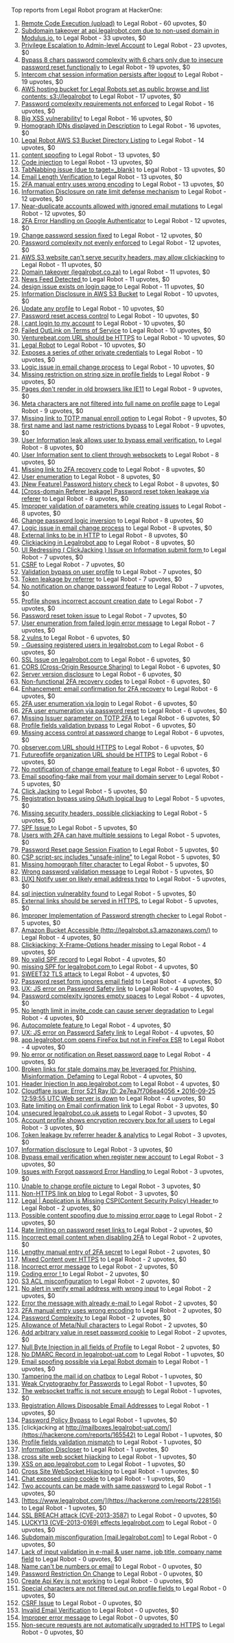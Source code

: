 Top reports from Legal Robot program at HackerOne:

1. [Remote Code Execution (upload)](https://hackerone.com/reports/116575) to Legal Robot - 60 upvotes, $0
2. [Subdomain takeover at api.legalrobot.com due to non-used domain in Modulus.io.](https://hackerone.com/reports/148770) to Legal Robot - 33 upvotes, $0
3. [Privilege Escalation to Admin-level Account](https://hackerone.com/reports/261285) to Legal Robot - 23 upvotes, $0
4. [Bypass 8 chars password complexity with 6 chars only due to insecure password reset functionaliy](https://hackerone.com/reports/173195) to Legal Robot - 19 upvotes, $0
5. [Intercom chat session information persists after logout](https://hackerone.com/reports/249798) to Legal Robot - 19 upvotes, $0
6. [AWS hosting bucket for Legal Robots set as public browse and list contents: s3://legalrobot](https://hackerone.com/reports/166861) to Legal Robot - 17 upvotes, $0
7. [Password complexity requirements not enforced](https://hackerone.com/reports/191643) to Legal Robot - 16 upvotes, $0
8. [Big XSS vulnerability!](https://hackerone.com/reports/216330) to Legal Robot - 16 upvotes, $0
9. [Homograph IDNs displayed in Description](https://hackerone.com/reports/260938) to Legal Robot - 16 upvotes, $0
10. [Legal Robot AWS S3 Bucket Directory Listing](https://hackerone.com/reports/194142) to Legal Robot - 14 upvotes, $0
11. [content spoofing](https://hackerone.com/reports/167380) to Legal Robot - 13 upvotes, $0
12. [Code injection](https://hackerone.com/reports/257207) to Legal Robot - 13 upvotes, $0
13. [TabNabbing issue (due to taget=_blank)](https://hackerone.com/reports/260278) to Legal Robot - 13 upvotes, $0
14. [Email Length Verification ](https://hackerone.com/reports/263589) to Legal Robot - 13 upvotes, $0
15. [2FA manual entry uses wrong encoding](https://hackerone.com/reports/260390) to Legal Robot - 13 upvotes, $0
16. [Information Disclosure on rate limit defense mechanism](https://hackerone.com/reports/172296) to Legal Robot - 12 upvotes, $0
17. [Near-duplicate accounts allowed with ignored email mutations](https://hackerone.com/reports/171337) to Legal Robot - 12 upvotes, $0
18. [2FA Error Handling on Google Authenticator](https://hackerone.com/reports/249695) to Legal Robot - 12 upvotes, $0
19. [Change password session fixed](https://hackerone.com/reports/260751) to Legal Robot - 12 upvotes, $0
20. [Password complexity not evenly enforced](https://hackerone.com/reports/249398) to Legal Robot - 12 upvotes, $0
21. [AWS S3 website can't serve security headers, may allow clickjacking](https://hackerone.com/reports/149572) to Legal Robot - 11 upvotes, $0
22. [Domain takeover (legalrobot.co.za)](https://hackerone.com/reports/230525) to Legal Robot - 11 upvotes, $0
23. [News Feed Detected ](https://hackerone.com/reports/163730) to Legal Robot - 11 upvotes, $0
24. [design issue exists on login page ](https://hackerone.com/reports/264101) to Legal Robot - 11 upvotes, $0
25. [Information Disclosure in AWS S3 Bucket](https://hackerone.com/reports/163476) to Legal Robot - 10 upvotes, $0
26. [Update any profile](https://hackerone.com/reports/260604) to Legal Robot - 10 upvotes, $0
27. [Password reset access control](https://hackerone.com/reports/180895) to Legal Robot - 10 upvotes, $0
28. [I cant login to my account](https://hackerone.com/reports/263743) to Legal Robot - 10 upvotes, $0
29. [Failed OutLink on Terms of Service](https://hackerone.com/reports/268629) to Legal Robot - 10 upvotes, $0
30. [Venturebeat.com URL should be HTTPS](https://hackerone.com/reports/268612) to Legal Robot - 10 upvotes, $0
31. [Legal Robot](https://hackerone.com/reports/276427) to Legal Robot - 10 upvotes, $0
32. [Exposes a series of other private credentials](https://hackerone.com/reports/289189) to Legal Robot - 10 upvotes, $0
33. [Logic issue in email change process](https://hackerone.com/reports/265931) to Legal Robot - 10 upvotes, $0
34. [Missing restriction on string size in profile fields](https://hackerone.com/reports/180548) to Legal Robot - 9 upvotes, $0
35. [Pages don't render in old browsers like IE11](https://hackerone.com/reports/251468) to Legal Robot - 9 upvotes, $0
36. [Meta characters are not filtered into full name on profile page](https://hackerone.com/reports/251469) to Legal Robot - 9 upvotes, $0
37. [Missing link to TOTP manual enroll option](https://hackerone.com/reports/249339) to Legal Robot - 9 upvotes, $0
38. [first name and last name restrictions bypass](https://hackerone.com/reports/260468) to Legal Robot - 9 upvotes, $0
39. [User Information leak allows user to bypass email verification.](https://hackerone.com/reports/163467) to Legal Robot - 8 upvotes, $0
40. [User Information sent to client through websockets](https://hackerone.com/reports/163464) to Legal Robot - 8 upvotes, $0
41. [Missing link to 2FA recovery code](https://hackerone.com/reports/249346) to Legal Robot - 8 upvotes, $0
42. [User enumeration](https://hackerone.com/reports/250457) to Legal Robot - 8 upvotes, $0
43. [[New Feature] Password history check](https://hackerone.com/reports/250741) to Legal Robot - 8 upvotes, $0
44. [[Cross-domain Referer leakage] Password reset token leakage via referer](https://hackerone.com/reports/253448) to Legal Robot - 8 upvotes, $0
45. [Improper validation of parameters while creating issues](https://hackerone.com/reports/260632) to Legal Robot - 8 upvotes, $0
46. [Change password logic inversion](https://hackerone.com/reports/255679) to Legal Robot - 8 upvotes, $0
47. [Logic issue in email change process](https://hackerone.com/reports/266017) to Legal Robot - 8 upvotes, $0
48. [External links to be in HTTP](https://hackerone.com/reports/269288) to Legal Robot - 8 upvotes, $0
49. [Clickjacking in Legalrobot app](https://hackerone.com/reports/270454) to Legal Robot - 8 upvotes, $0
50. [UI Redressing ( ClickJacking ) Issue on Information submit form ](https://hackerone.com/reports/163753) to Legal Robot - 7 upvotes, $0
51. [CSRF](https://hackerone.com/reports/65167) to Legal Robot - 7 upvotes, $0
52. [Validation bypass on user profile](https://hackerone.com/reports/164687) to Legal Robot - 7 upvotes, $0
53. [Token leakage by referrer](https://hackerone.com/reports/213936) to Legal Robot - 7 upvotes, $0
54. [No notification on change password feature](https://hackerone.com/reports/251526) to Legal Robot - 7 upvotes, $0
55. [Profile shows incorrect account creation date](https://hackerone.com/reports/255021) to Legal Robot - 7 upvotes, $0
56. [Password reset token issue](https://hackerone.com/reports/265775) to Legal Robot - 7 upvotes, $0
57. [User enumeration from failed login error message](https://hackerone.com/reports/257035) to Legal Robot - 7 upvotes, $0
58. [2 vulns ](https://hackerone.com/reports/163677) to Legal Robot - 6 upvotes, $0
59. [- Guessing registered users in legalrobot.com](https://hackerone.com/reports/66845) to Legal Robot - 6 upvotes, $0
60. [SSL Issue on legalrobot.com](https://hackerone.com/reports/116805) to Legal Robot - 6 upvotes, $0
61. [CORS (Cross-Origin Resource Sharing)](https://hackerone.com/reports/163491) to Legal Robot - 6 upvotes, $0
62. [Server version disclosure](https://hackerone.com/reports/167041) to Legal Robot - 6 upvotes, $0
63. [Non-functional 2FA recovery codes](https://hackerone.com/reports/249337) to Legal Robot - 6 upvotes, $0
64. [Enhancement: email confirmation for 2FA recovery](https://hackerone.com/reports/250082) to Legal Robot - 6 upvotes, $0
65. [2FA user enumeration via login](https://hackerone.com/reports/249467) to Legal Robot - 6 upvotes, $0
66. [2FA user enumeration via password reset](https://hackerone.com/reports/249431) to Legal Robot - 6 upvotes, $0
67. [Missing Issuer parameter on TOTP 2FA](https://hackerone.com/reports/251200) to Legal Robot - 6 upvotes, $0
68. [Profile fields validation bypass](https://hackerone.com/reports/255474) to Legal Robot - 6 upvotes, $0
69. [Missing access control at password change](https://hackerone.com/reports/164648) to Legal Robot - 6 upvotes, $0
70. [observer.com URL should HTTPS](https://hackerone.com/reports/260299) to Legal Robot - 6 upvotes, $0
71. [Futureoflife organization URL should be HTTPS](https://hackerone.com/reports/260591) to Legal Robot - 6 upvotes, $0
72. [No notification of change email feature](https://hackerone.com/reports/265930) to Legal Robot - 6 upvotes, $0
73. [Email spoofing-fake mail from your mail domain server ](https://hackerone.com/reports/163501) to Legal Robot - 5 upvotes, $0
74. [Click Jacking](https://hackerone.com/reports/163888) to Legal Robot - 5 upvotes, $0
75. [Registration bypass using OAuth logical bug](https://hackerone.com/reports/64946) to Legal Robot - 5 upvotes, $0
76. [Missing security headers, possible clickjacking](https://hackerone.com/reports/64645) to Legal Robot - 5 upvotes, $0
77. [SPF Issue ](https://hackerone.com/reports/116609) to Legal Robot - 5 upvotes, $0
78. [Users with 2FA can have multiple sessions](https://hackerone.com/reports/250243) to Legal Robot - 5 upvotes, $0
79. [Password Reset page Session Fixation](https://hackerone.com/reports/255020) to Legal Robot - 5 upvotes, $0
80. [CSP script-src includes "unsafe-inline"](https://hackerone.com/reports/260648) to Legal Robot - 5 upvotes, $0
81. [Missing homograph filter character](https://hackerone.com/reports/268981) to Legal Robot - 5 upvotes, $0
82. [Wrong password validation message](https://hackerone.com/reports/265863) to Legal Robot - 5 upvotes, $0
83. [[UX] Notify user on likely email address typo](https://hackerone.com/reports/255026) to Legal Robot - 5 upvotes, $0
84. [sql injection vulnerablity found](https://hackerone.com/reports/211988) to Legal Robot - 5 upvotes, $0
85. [External links should be served in HTTPS.](https://hackerone.com/reports/272863) to Legal Robot - 5 upvotes, $0
86. [Improper Implementation of Password strength checker](https://hackerone.com/reports/271950) to Legal Robot - 5 upvotes, $0
87. [Amazon Bucket Accessible (http://legalrobot.s3.amazonaws.com/)](https://hackerone.com/reports/163599) to Legal Robot - 4 upvotes, $0
88. [Clickjacking: X-Frame-Options header missing](https://hackerone.com/reports/163646) to Legal Robot - 4 upvotes, $0
89. [No valid SPF record](https://hackerone.com/reports/66385) to Legal Robot - 4 upvotes, $0
90. [missing SPF for legalrobot.com ](https://hackerone.com/reports/64561) to Legal Robot - 4 upvotes, $0
91. [SWEET32 TLS attack](https://hackerone.com/reports/199438) to Legal Robot - 4 upvotes, $0
92. [Password reset form ignores email field](https://hackerone.com/reports/213180) to Legal Robot - 4 upvotes, $0
93. [UX: JS error on Password Safety link](https://hackerone.com/reports/262109) to Legal Robot - 4 upvotes, $0
94. [Password complexity ignores empty spaces](https://hackerone.com/reports/250253) to Legal Robot - 4 upvotes, $0
95. [No length limit in invite_code can cause server degradation](https://hackerone.com/reports/260662) to Legal Robot - 4 upvotes, $0
96. [Autocomplete feature ](https://hackerone.com/reports/267356) to Legal Robot - 4 upvotes, $0
97. [UX: JS error on Password Safety link](https://hackerone.com/reports/260941) to Legal Robot - 4 upvotes, $0
98. [app.legalrobot.com opens FireFox but not in FireFox ESR](https://hackerone.com/reports/255481) to Legal Robot - 4 upvotes, $0
99. [No error or notification on Reset password page](https://hackerone.com/reports/255100) to Legal Robot - 4 upvotes, $0
100. [Broken links for stale domains may be leveraged for Phishing, Misinformation, Defaming](https://hackerone.com/reports/276244) to Legal Robot - 4 upvotes, $0
101. [Header Injection In app.legalrobot.com](https://hackerone.com/reports/264405) to Legal Robot - 4 upvotes, $0
102. [Cloudflare issue: Error 521 Ray ID: 2e7ea7f706ea4056 • 2016-09-25 12:59:55 UTC Web server is down](https://hackerone.com/reports/171879) to Legal Robot - 4 upvotes, $0
103. [  Rate limiting on Email confirmation link](https://hackerone.com/reports/115845) to Legal Robot - 3 upvotes, $0
104. [unsecured legalrobot.co.uk assets](https://hackerone.com/reports/163885) to Legal Robot - 3 upvotes, $0
105. [Account profile shows encryption recovery box for all users](https://hackerone.com/reports/250088) to Legal Robot - 3 upvotes, $0
106. [Token leakage by referrer header & analytics](https://hackerone.com/reports/252544) to Legal Robot - 3 upvotes, $0
107. [Information disclosure](https://hackerone.com/reports/261817) to Legal Robot - 3 upvotes, $0
108. [Bypass email verification when register new account](https://hackerone.com/reports/265749) to Legal Robot - 3 upvotes, $0
109. [Issues with Forgot password Error Handling ](https://hackerone.com/reports/259400) to Legal Robot - 3 upvotes, $0
110. [Unable to change profile picture](https://hackerone.com/reports/255098) to Legal Robot - 3 upvotes, $0
111. [Non-HTTPS link on blog](https://hackerone.com/reports/281274) to Legal Robot - 3 upvotes, $0
112. [ Legal | Application is Missing CSP(Content Security Policy) Header ](https://hackerone.com/reports/163676) to Legal Robot - 2 upvotes, $0
113. [Possible content spoofing due to missing error page](https://hackerone.com/reports/164137) to Legal Robot - 2 upvotes, $0
114. [  Rate limiting on password reset links ](https://hackerone.com/reports/115844) to Legal Robot - 2 upvotes, $0
115. [Incorrect email content when disabling 2FA](https://hackerone.com/reports/259416) to Legal Robot - 2 upvotes, $0
116. [Lengthy manual entry of 2FA secret](https://hackerone.com/reports/259415) to Legal Robot - 2 upvotes, $0
117. [Mixed Content over HTTPS](https://hackerone.com/reports/256649) to Legal Robot - 2 upvotes, $0
118. [Incorrect error message](https://hackerone.com/reports/259742) to Legal Robot - 2 upvotes, $0
119. [Coding error ! ](https://hackerone.com/reports/264023) to Legal Robot - 2 upvotes, $0
120. [S3 ACL misconfiguration](https://hackerone.com/reports/189023) to Legal Robot - 2 upvotes, $0
121. [No alert in verify email address with wrong input](https://hackerone.com/reports/265619) to Legal Robot - 2 upvotes, $0
122. [Error the message with already e-mail ](https://hackerone.com/reports/265441) to Legal Robot - 2 upvotes, $0
123. [2FA manual entry uses wrong encoding](https://hackerone.com/reports/260491) to Legal Robot - 2 upvotes, $0
124. [Password Complexity ](https://hackerone.com/reports/263728) to Legal Robot - 2 upvotes, $0
125. [Allowance of Meta/Null characters](https://hackerone.com/reports/274013) to Legal Robot - 2 upvotes, $0
126. [Add arbitrary value in reset password cookie](https://hackerone.com/reports/266030) to Legal Robot - 2 upvotes, $0
127. [Null Byte Injection in all fields of Profile](https://hackerone.com/reports/255125) to Legal Robot - 2 upvotes, $0
128. [ No DMARC Record in  legalrobot-uat.com](https://hackerone.com/reports/133360) to Legal Robot - 1 upvotes, $0
129. [Email spoofing possible via Legal Robot domain](https://hackerone.com/reports/163475) to Legal Robot - 1 upvotes, $0
130. [Tampering the mail id on chatbox](https://hackerone.com/reports/260239) to Legal Robot - 1 upvotes, $0
131. [Weak Cryptography for Passwords](https://hackerone.com/reports/260689) to Legal Robot - 1 upvotes, $0
132. [The websocket traffic is not secure enough](https://hackerone.com/reports/178990) to Legal Robot - 1 upvotes, $0
133. [Registration Allows Disposable Email Addresses](https://hackerone.com/reports/263846) to Legal Robot - 1 upvotes, $0
134. [Password Policy Bypass](https://hackerone.com/reports/213767) to Legal Robot - 1 upvotes, $0
135. [clickjacking at http://mailboxes.legalrobot-uat.com/](https://hackerone.com/reports/165542) to Legal Robot - 1 upvotes, $0
136. [Profile fields validation mismatch](https://hackerone.com/reports/260316) to Legal Robot - 1 upvotes, $0
137. [Information Discloser](https://hackerone.com/reports/260645) to Legal Robot - 1 upvotes, $0
138. [cross site web socket hijacking](https://hackerone.com/reports/274324) to Legal Robot - 1 upvotes, $0
139. [XSS on app.legalrobot.com](https://hackerone.com/reports/277431) to Legal Robot - 1 upvotes, $0
140. [Cross Site WebSocket Hijacking](https://hackerone.com/reports/211283) to Legal Robot - 1 upvotes, $0
141. [Chat exposed using cookie](https://hackerone.com/reports/279070) to Legal Robot - 1 upvotes, $0
142. [Two accounts can be made with same password](https://hackerone.com/reports/277213) to Legal Robot - 1 upvotes, $0
143. [https://www.legalrobot.com/](https://hackerone.com/reports/228156) to Legal Robot - 1 upvotes, $0
144. [SSL BREACH attack (CVE-2013-3587)](https://hackerone.com/reports/254895) to Legal Robot - 0 upvotes, $0
145. [LUCKY13 (CVE-2013-0169) effects legalrobot.com](https://hackerone.com/reports/255041) to Legal Robot - 0 upvotes, $0
146. [Subdomain misconfiguration [mail.legalrobot.com]](https://hackerone.com/reports/250766) to Legal Robot - 0 upvotes, $0
147. [Lack of input validation in e-mail & user name, job title, company name field](https://hackerone.com/reports/254927) to Legal Robot - 0 upvotes, $0
148. [Name can't be numbers or email](https://hackerone.com/reports/263196) to Legal Robot - 0 upvotes, $0
149. [Password Restriction On Change](https://hackerone.com/reports/262140) to Legal Robot - 0 upvotes, $0
150. [Create Api Key is not working](https://hackerone.com/reports/255025) to Legal Robot - 0 upvotes, $0
151. [Special characters are not filtered out on profile fields ](https://hackerone.com/reports/260838) to Legal Robot - 0 upvotes, $0
152. [CSRF Issue](https://hackerone.com/reports/166231) to Legal Robot - 0 upvotes, $0
153. [Invalid Email Verification](https://hackerone.com/reports/260492) to Legal Robot - 0 upvotes, $0
154. [Improper error message](https://hackerone.com/reports/263681) to Legal Robot - 0 upvotes, $0
155. [Non-secure requests are not automatically upgraded to HTTPS](https://hackerone.com/reports/164419) to Legal Robot - 0 upvotes, $0
